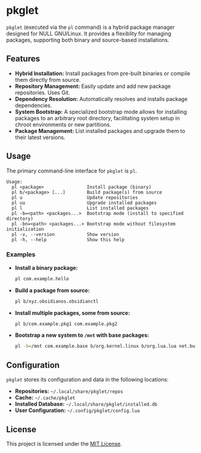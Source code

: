 # pkglet

`pkglet` (executed via the `pl` command) is a hybrid package manager designed for NULL GNU/Linux. It provides a flexiblity for managing packages, supporting both binary and source-based installations.

## Features

*   **Hybrid Installation:** Install packages from pre-built binaries or compile them directly from source.
*   **Repository Management:** Easily update and add new package repositories. Uses Git.
*   **Dependency Resolution:** Automatically resolves and installs package dependencies.
*   **System Bootstrap:** A specialized bootstrap mode allows for installing packages to an arbitrary root directory, facilitating system setup in chroot environments or new partitions.
*   **Package Management:** List installed packages and upgrade them to their latest versions.

## Usage

The primary command-line interface for `pkglet` is `pl`.

```
Usage:
  pl <package>                Install package (binary)
  pl b/<package> [...]        Build package(s) from source
  pl u                        Update repositories
  pl uu                       Upgrade installed packages
  pl l                        List installed packages
  pl -b=<path> <packages...>  Bootstrap mode (install to specified directory)
  pl -bn=<path> <packages...> Bootstrap mode without filesystem initialization
  pl -v, --version            Show version
  pl -h, --help               Show this help
```

### Examples

*   **Install a binary package:**
    ```bash
    pl com.example.hello
    ```
*   **Build a package from source:**
    ```bash
    pl b/xyz.obsidianos.obsidianctl
    ```
*   **Install multiple packages, some from source:**
    ```bash
    pl b/com.example.pkg1 com.example.pkg2
    ```
*   **Bootstrap a new system to `/mnt` with base packages:**
    ```bash
    pl -b=/mnt com.example.base b/org.kernel.linux b/org.lua.lua net.busybox.busybox org.libc.musl
    ```

## Configuration

`pkglet` stores its configuration and data in the following locations:

*   **Repositories:** `~/.local/share/pkglet/repos`
*   **Cache:** `~/.cache/pkglet`
*   **Installed Database:** `~/.local/share/pkglet/installed.db`
*   **User Configuration:** `~/.config/pkglet/config.lua`

## License

This project is licensed under the [MIT License](LICENSE).

